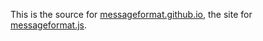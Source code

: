 This is the source for [messageformat.github.io](https://messageformat.github.io/), the site for [messageformat.js](https://github.com/messageformat/messageformat.js).
